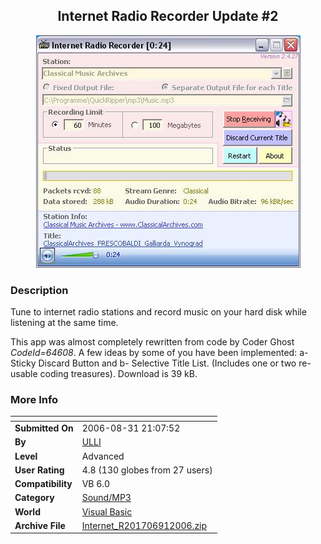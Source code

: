 ﻿<div align="center">

## Internet Radio Recorder Update \#2

<img src="PIC20068279158808.JPG">
</div>

### Description

Tune to internet radio stations and record music on your hard disk while listening at the same time.

This app was almost completely rewritten from code by Coder Ghost *CodeId=64608*. A few ideas by some of you have been implemented: a- Sticky Discard Button and b- Selective Title List. (Includes one or two re-usable coding treasures). Download is 39 kB.
 
### More Info
 


<span>             |<span>
---                |---
**Submitted On**   |2006-08-31 21:07:52
**By**             |[ULLI](https://github.com/Planet-Source-Code/PSCIndex/blob/master/ByAuthor/ulli.md)
**Level**          |Advanced
**User Rating**    |4.8 (130 globes from 27 users)
**Compatibility**  |VB 6\.0
**Category**       |[Sound/MP3](https://github.com/Planet-Source-Code/PSCIndex/blob/master/ByCategory/sound-mp3__1-45.md)
**World**          |[Visual Basic](https://github.com/Planet-Source-Code/PSCIndex/blob/master/ByWorld/visual-basic.md)
**Archive File**   |[Internet\_R201706912006\.zip](https://github.com/Planet-Source-Code/ulli-internet-radio-recorder-update-2__1-66389/archive/master.zip)








